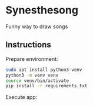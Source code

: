 # Synesthesong

Funny way to draw songs

## Instructions

Prepare environment:

```bash
sudo apt install python3-venv
python3 -m venv venv
source venv/bin/activate
pip install -r requirements.txt
```

Execute app:

```bash

```